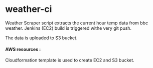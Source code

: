 # weather-ci

Weather Scraper script extracts the current hour temp data from bbc weather. Jenkins (EC2)  build is triggered withe very git push.  

The data is uploaded to S3 bucket.

#### AWS resources :

Cloudformation template is used to create EC2 and S3 bucket. 

